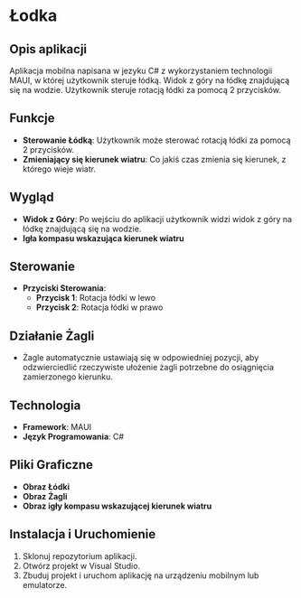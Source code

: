 # Łodka

## Opis aplikacji
Aplikacja mobilna napisana w jezyku C# z wykorzystaniem technologii MAUI, w której użytkownik steruje łódką. Widok z góry na łódkę znajdującą się na wodzie. Użytkownik steruje rotacją łódki za pomocą 2 przycisków.

## Funkcje
- **Sterowanie Łódką**: Użytkownik może sterować rotacją łódki za pomocą 2 przycisków.
- **Zmieniający się kierunek wiatru**: Co jakiś czas zmienia się kierunek, z którego wieje wiatr.

## Wygląd
- **Widok z Góry**: Po wejściu do aplikacji użytkownik widzi widok z góry na łódkę znajdującą się na wodzie.
- **Igła kompasu wskazująca kierunek wiatru**

## Sterowanie
- **Przyciski Sterowania**:
  - **Przycisk 1**: Rotacja łódki w lewo
  - **Przycisk 2**: Rotacja łódki w prawo

## Działanie Żagli
- Żagle automatycznie ustawiają się w odpowiedniej pozycji, aby odzwierciedlić rzeczywiste ułożenie żagli potrzebne do osiągnięcia zamierzonego kierunku.

## Technologia
- **Framework**: MAUI
- **Język Programowania**: C#

## Pliki Graficzne
- **Obraz Łódki**
- **Obraz Żagli**
- **Obraz igły kompasu wskazującej kierunek wiatru**

## Instalacja i Uruchomienie
1. Sklonuj repozytorium aplikacji.
2. Otwórz projekt w Visual Studio.
3. Zbuduj projekt i uruchom aplikację na urządzeniu mobilnym lub emulatorze.
